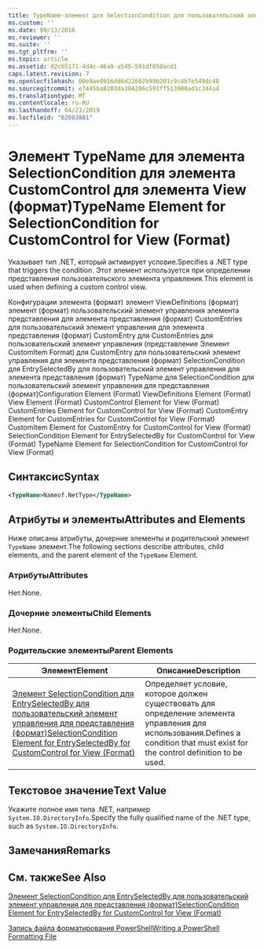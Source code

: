 ```yaml
---
title: TypeName-элемент для SelectionCondition для пользовательский элемент управления для представления (формат) | Документация Майкрософт
ms.custom: ''
ms.date: 09/13/2016
ms.reviewer: ''
ms.suite: ''
ms.tgt_pltfrm: ''
ms.topic: article
ms.assetid: d2c65171-4d4c-46a9-a545-591df058acd1
caps.latest.revision: 7
ms.openlocfilehash: 00e9ae0916dd6d22602b99b201c9c4b7e549dc48
ms.sourcegitcommit: e7445ba8203da304286c591ff513900ad1c244a4
ms.translationtype: MT
ms.contentlocale: ru-RU
ms.lasthandoff: 04/23/2019
ms.locfileid: "62083881"
---
```

# <a name="typename-element-for-selectioncondition-for-customcontrol-for-view--format"></a><span data-ttu-id="7c51c-102">Элемент TypeName для элемента SelectionCondition для элемента CustomControl для элемента View (формат)</span><span class="sxs-lookup"><span data-stu-id="7c51c-102">TypeName Element for SelectionCondition for CustomControl for View  (Format)</span></span>

<span data-ttu-id="7c51c-103">Указывает тип .NET, который активирует условие.</span><span class="sxs-lookup"><span data-stu-id="7c51c-103">Specifies a .NET type that triggers the condition.</span></span> <span data-ttu-id="7c51c-104">Этот элемент используется при определении представления пользовательского элемента управления.</span><span class="sxs-lookup"><span data-stu-id="7c51c-104">This element is used when defining a custom control view.</span></span>

<span data-ttu-id="7c51c-105">Конфигурации элемента (формат) элемент ViewDefinitions (формат) элемент (формат) пользовательский элемент управления элемента представления для элемента представления (формат) CustomEntries для пользовательский элемент управления для элемента представления (формат) CustomEntry для CustomEntries для пользовательский элемент управления (представление Элемент CustomItem Format) для CustomEntry для пользовательский элемент управления для элемента представления (формат) SelectionCondition для EntrySelectedBy для пользовательский элемент управления для элемента представления (формат) TypeName для SelectionCondition для пользовательский элемент управления для представления (формат)</span><span class="sxs-lookup"><span data-stu-id="7c51c-105">Configuration Element (Format) ViewDefinitions Element (Format) View Element (Format) CustomControl Element for View (Format) CustomEntries Element for CustomControl for View (Format) CustomEntry Element for CustomEntries for CustomControl for View (Format) CustomItem Element for CustomEntry for CustomControl for View (Format) SelectionCondition Element for EntrySelectedBy for CustomControl for View (Format) TypeName Element for SelectionCondition for CustomControl for View  (Format)</span></span>

## <a name="syntax"></a><span data-ttu-id="7c51c-106">Синтаксис</span><span class="sxs-lookup"><span data-stu-id="7c51c-106">Syntax</span></span>

```xml
<TypeName>Nameof.NetType</TypeName>

```

## <a name="attributes-and-elements"></a><span data-ttu-id="7c51c-107">Атрибуты и элементы</span><span class="sxs-lookup"><span data-stu-id="7c51c-107">Attributes and Elements</span></span>

<span data-ttu-id="7c51c-108">Ниже описаны атрибуты, дочерние элементы и родительский элемент `TypeName` элемент.</span><span class="sxs-lookup"><span data-stu-id="7c51c-108">The following sections describe attributes, child elements, and the parent element of the `TypeName` Element.</span></span>

### <a name="attributes"></a><span data-ttu-id="7c51c-109">Атрибуты</span><span class="sxs-lookup"><span data-stu-id="7c51c-109">Attributes</span></span>

<span data-ttu-id="7c51c-110">Нет.</span><span class="sxs-lookup"><span data-stu-id="7c51c-110">None.</span></span>

### <a name="child-elements"></a><span data-ttu-id="7c51c-111">Дочерние элементы</span><span class="sxs-lookup"><span data-stu-id="7c51c-111">Child Elements</span></span>

<span data-ttu-id="7c51c-112">Нет.</span><span class="sxs-lookup"><span data-stu-id="7c51c-112">None.</span></span>

### <a name="parent-elements"></a><span data-ttu-id="7c51c-113">Родительские элементы</span><span class="sxs-lookup"><span data-stu-id="7c51c-113">Parent Elements</span></span>

|<span data-ttu-id="7c51c-114">Элемент</span><span class="sxs-lookup"><span data-stu-id="7c51c-114">Element</span></span>|<span data-ttu-id="7c51c-115">Описание</span><span class="sxs-lookup"><span data-stu-id="7c51c-115">Description</span></span>|
|-------------|-----------------|
|[<span data-ttu-id="7c51c-116">Элемент SelectionCondition для EntrySelectedBy для пользовательский элемент управления для представления (формат)</span><span class="sxs-lookup"><span data-stu-id="7c51c-116">SelectionCondition Element for EntrySelectedBy for CustomControl for View (Format)</span></span>](./selectioncondition-element-for-entryselectedby-for-customcontrol-format.md)|<span data-ttu-id="7c51c-117">Определяет условие, которое должен существовать для определение элемента управления для использования.</span><span class="sxs-lookup"><span data-stu-id="7c51c-117">Defines a condition that must exist for the control definition to be used.</span></span>|

## <a name="text-value"></a><span data-ttu-id="7c51c-118">Текстовое значение</span><span class="sxs-lookup"><span data-stu-id="7c51c-118">Text Value</span></span>

<span data-ttu-id="7c51c-119">Укажите полное имя типа .NET, например `System.IO.DirectoryInfo`.</span><span class="sxs-lookup"><span data-stu-id="7c51c-119">Specify the fully qualified name of the .NET type, such as `System.IO.DirectoryInfo`.</span></span>

## <a name="remarks"></a><span data-ttu-id="7c51c-120">Замечания</span><span class="sxs-lookup"><span data-stu-id="7c51c-120">Remarks</span></span>

## <a name="see-also"></a><span data-ttu-id="7c51c-121">См. также</span><span class="sxs-lookup"><span data-stu-id="7c51c-121">See Also</span></span>

[<span data-ttu-id="7c51c-122">Элемент SelectionCondition для EntrySelectedBy для пользовательский элемент управления для представления (формат)</span><span class="sxs-lookup"><span data-stu-id="7c51c-122">SelectionCondition Element for EntrySelectedBy for CustomControl for View (Format)</span></span>](./selectioncondition-element-for-entryselectedby-for-customcontrol-format.md)

[<span data-ttu-id="7c51c-123">Запись файла форматирования PowerShell</span><span class="sxs-lookup"><span data-stu-id="7c51c-123">Writing a PowerShell Formatting File</span></span>](./writing-a-powershell-formatting-file.md)
